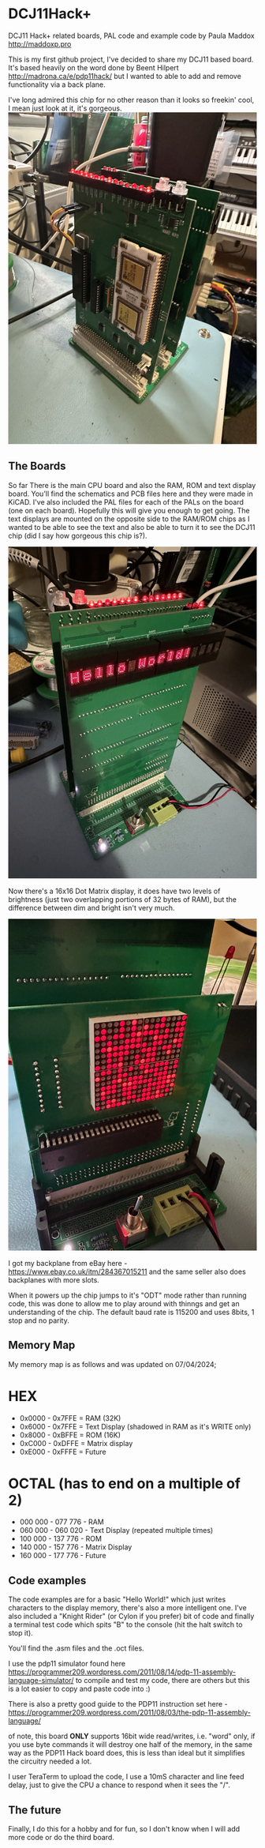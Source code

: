 # DCJ11Hack+
DCJ11 Hack+ related boards, PAL code and example code
by Paula Maddox http://maddoxp.pro

This is my first github project, I've decided to share my DCJ11 based board. It's based heavily on the word done by Beent Hilpert http://madrona.ca/e/pdp11hack/ but I wanted to able to add and remove functionality via a back plane.

I've long admired this chip for no other reason than it looks so freekin' cool, I mean just look at it, it's gorgeous.
![Picture of DCJ11 PCB](/images/DCJ11_CPU.png?raw=true "Picture of DCJ11 on it's PCB")

## The Boards
So far There is the main CPU board and also the RAM, ROM and text display board. You'll find the schematics and PCB files here and they were made in KiCAD. I've also included the PAL files for each of the PALs on the board (one on each board). Hopefully this will give you enough to get going.
The text displays are mounted on the opposite side to the RAM/ROM chips as I wanted to be able to see the text and also be able to turn it to see the DCJ11 chip (did I say how gorgeous this chip is?).

![Picture of Displays PCB](https://github.com/TechPaula/DCJ11Hack-/blob/main/images/DCJ11_Text.png)

Now there's a 16x16 Dot Matrix display, it does have two levels of brightness (just two overlapping portions of 32 bytes of RAM), but the difference between dim and bright isn't very much.

![Picture of Displays PCB](https://github.com/TechPaula/DCJ11Hack-/blob/main/images/16x16Display.jpg)

I got my backplane from eBay here - https://www.ebay.co.uk/itm/284367015211 and the same seller also does backplanes with more slots.

When it powers up the chip jumps to it's "ODT" mode rather than running code, this was done to allow me to play around with thinngs and get an understanding of the chip. 
The default baud rate is 115200 and uses 8bits, 1 stop and no  parity. 


## Memory Map
My memory map is as follows and was updated on 07/04/2024;

# HEX
* 0x0000 - 0x7FFE = RAM  (32K)
* 0x6000 - 0x7FFE = Text Display (shadowed in RAM as it's WRITE only)
* 0x8000 - 0xBFFE = ROM  (16K)
* 0xC000 - 0xDFFE = Matrix display
* 0xE000 - 0xFFFE = Future

# OCTAL (has to end on a multiple of 2)
* 000 000 - 077 776 - RAM
* 060 000 - 060 020 - Text Display (repeated multiple times)
* 100 000 - 137 776 - ROM
* 140 000 - 157 776 - Matrix Display
* 160 000 - 177 776 - Future


## Code examples
The code examples are for a basic "Hello World!" which just writes characters to the display memory, there's also a more intelligent one. I've also included a "Knight Rider" (or Cylon if you prefer) bit of code and finally a terminal test code which spits "B" to the console (hit the halt switch to stop it).

You'll find the .asm files and the .oct files.

I use the pdp11 simulator found here https://programmer209.wordpress.com/2011/08/14/pdp-11-assembly-language-simulator/ to compile and test my code, there are others but this is a lot easier to copy and paste code into :)

There is also a pretty good guide to the PDP11 instruction set here - https://programmer209.wordpress.com/2011/08/03/the-pdp-11-assembly-language/

of note, this board **ONLY** supports 16bit wide read/writes, i.e. "word" only, if you use byte commands it will destroy one half of the memory, in the same way as the PDP11 Hack board does, this is less than ideal but it simplifies the circuitry needed a lot.

I user TeraTerm to upload the code, I use a 10mS character and line feed delay, just to give the CPU a chance to respond when it sees the "/".

## The future

Finally, I do this for a hobby and for fun, so I don't know when I will add more code or do the third board.

